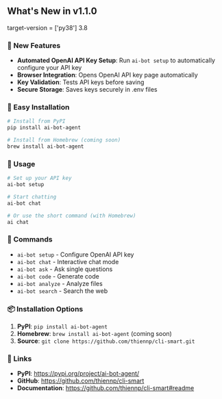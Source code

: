 ## What's New in v1.1.0
target-version = ['py38']
3.8

### 🎉 New Features
- **Automated OpenAI API Key Setup**: Run `ai-bot setup` to automatically configure your API key
- **Browser Integration**: Opens OpenAI API key page automatically
- **Key Validation**: Tests API keys before saving
- **Secure Storage**: Saves keys securely in .env files

### 🚀 Easy Installation
```bash
# Install from PyPI
pip install ai-bot-agent

# Install from Homebrew (coming soon)
brew install ai-bot-agent
```

### 📝 Usage
```bash
# Set up your API key
ai-bot setup

# Start chatting
ai-bot chat

# Or use the short command (with Homebrew)
ai chat
```

### 🔧 Commands
- `ai-bot setup` - Configure OpenAI API key
- `ai-bot chat` - Interactive chat mode
- `ai-bot ask` - Ask single questions
- `ai-bot code` - Generate code
- `ai-bot analyze` - Analyze files
- `ai-bot search` - Search the web

### 📦 Installation Options
1. **PyPI**: `pip install ai-bot-agent`
2. **Homebrew**: `brew install ai-bot-agent` (coming soon)
3. **Source**: `git clone https://github.com/thiennp/cli-smart.git`

### 🔗 Links
- **PyPI**: https://pypi.org/project/ai-bot-agent/
- **GitHub**: https://github.com/thiennp/cli-smart
- **Documentation**: https://github.com/thiennp/cli-smart#readme
